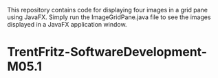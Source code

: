 This repository contains code for displaying four images in a grid pane using JavaFX. Simply run the ImageGridPane.java file to see the images displayed in a JavaFX application window.
# TrentFritz-SoftwareDevelopment-M05.1
